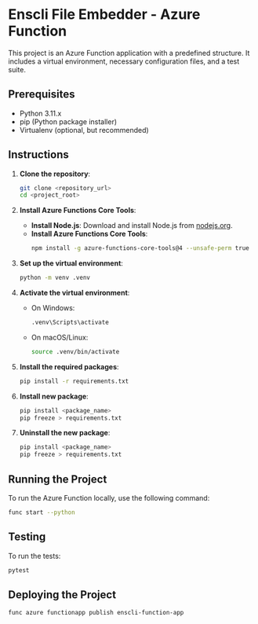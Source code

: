 # Enscli File Embedder - Azure Function

This project is an Azure Function application with a predefined structure. It includes a virtual environment, necessary configuration files, and a test suite.

## Prerequisites

- Python 3.11.x
- pip (Python package installer)
- Virtualenv (optional, but recommended)

## Instructions

1. **Clone the repository**:
    ```sh
    git clone <repository_url>
    cd <project_root>
    ```

2. **Install Azure Functions Core Tools**:
    - **Install Node.js**: Download and install Node.js from [nodejs.org](https://nodejs.org/).
    - **Install Azure Functions Core Tools**:
        ```sh
        npm install -g azure-functions-core-tools@4 --unsafe-perm true
        ```

3. **Set up the virtual environment**:
    ```sh
    python -m venv .venv
    ```

4. **Activate the virtual environment**:
    - On Windows:
        ```sh
        .venv\Scripts\activate
        ```
    - On macOS/Linux:
        ```sh
        source .venv/bin/activate
        ```

5. **Install the required packages**:
    ```sh
    pip install -r requirements.txt
    ```

6. **Install new package**:
    ```sh
    pip install <package_name>
    pip freeze > requirements.txt
    ```

7. **Uninstall the new package**:
    ```sh
    pip install <package_name>
    pip freeze > requirements.txt
    ```

## Running the Project

To run the Azure Function locally, use the following command:
```sh
func start --python
```

## Testing

To run the tests:
```sh
pytest
```

## Deploying the Project

```sh
func azure functionapp publish enscli-function-app
```
